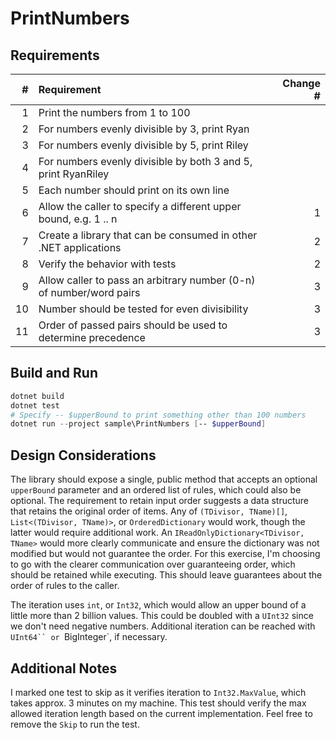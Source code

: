# PrintNumbers

## Requirements

| #  | Requirement | Change # |
| -: | :---------- | -------: |
| 1  | Print the numbers from 1 to 100 | |
| 2  | For numbers evenly divisible by 3, print Ryan | |
| 3  | For numbers evenly divisible by 5, print Riley | |
| 4  | For numbers evenly divisible by both 3 and 5, print RyanRiley | |
| 5  | Each number should print on its own line | |
| 6  | Allow the caller to specify a different upper bound, e.g. 1 .. n | 1 |
| 7  | Create a library that can be consumed in other .NET applications | 2 |
| 8  | Verify the behavior with tests | 2 |
| 9  | Allow caller to pass an arbitrary number (0-n) of number/word pairs | 3 |
| 10 | Number should be tested for even divisibility | 3 |
| 11 | Order of passed pairs should be used to determine precedence | 3 |

## Build and Run

```powershell
dotnet build
dotnet test
# Specify -- $upperBound to print something other than 100 numbers
dotnet run --project sample\PrintNumbers [-- $upperBound]
```

## Design Considerations

The library should expose a single, public method that accepts an optional `upperBound` parameter and an ordered list of rules, which could also be optional.
The requirement to retain input order suggests a data structure that retains the original order of items.
Any of `(TDivisor, TName)[]`, `List<(TDivisor, TName)>`,  or `OrderedDictionary` would work, though the latter would require additional work.
An `IReadOnlyDictionary<TDivisor, TName>` would more clearly communicate and ensure the dictionary was not modified but would not guarantee the order.
For this exercise, I'm choosing to go with the clearer communication over guaranteeing order, which should be retained while executing.
This should leave guarantees about the order of rules to the caller.

The iteration uses `int`, or `Int32`, which would allow an upper bound of a little more than 2 billion values.
This could be doubled with a `UInt32` since we don't need negative numbers.
Additional iteration can be reached with `UInt64`` or `BigInteger`, if necessary.

## Additional Notes

I marked one test to skip as it verifies iteration to `Int32.MaxValue`, which takes approx. 3 minutes on my machine.
This test should verify the max allowed iteration length based on the current implementation.
Feel free to remove the `Skip` to run the test.

